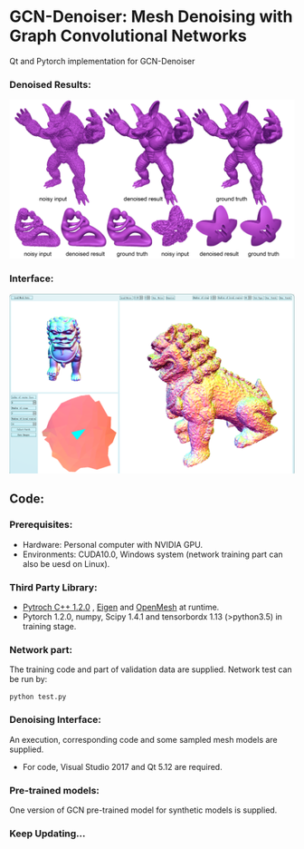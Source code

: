 # GCN-Denoiser: Mesh Denoising with Graph Convolutional Networks
Qt and Pytorch implementation for GCN-Denoiser

### Denoised Results:

![result](imgs\result.png)

### Interface:

![interface](imgs\interface.png)

## Code:

### Prerequisites:

- Hardware: Personal computer with NVIDIA GPU.
- Environments: CUDA10.0, Windows system (network training part can also be uesd on Linux).

### Third Party Library:

- [Pytroch C++ 1.2.0](https://pytorch.org/) , [Eigen](http://eigen.tuxfamily.org/index.php?title=Main_Page) and [OpenMesh](https://www.graphics.rwth-aachen.de/software/openmesh/) at runtime.
- Pytorch 1.2.0, numpy, Scipy 1.4.1 and tensorbordx 1.13 (\>python3.5) in training stage.

### Network part:

The training code and part of validation data are supplied. Network test can be run by:

```
python test.py
```

### Denoising Interface:

An execution, corresponding code and some sampled mesh models are supplied.

- For code, Visual Studio 2017 and Qt 5.12 are required.

### Pre-trained models:

One version of GCN pre-trained model for synthetic models is supplied.

### Keep Updating...